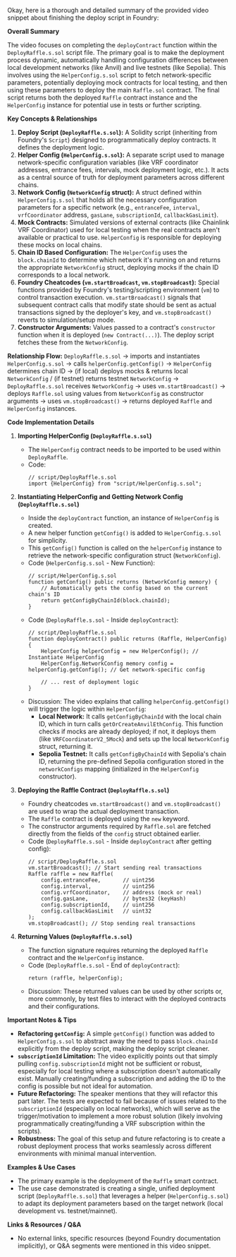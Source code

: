 Okay, here is a thorough and detailed summary of the provided video snippet about finishing the deploy script in Foundry:

**Overall Summary**

The video focuses on completing the `deployContract` function within the `DeployRaffle.s.sol` script file. The primary goal is to make the deployment process dynamic, automatically handling configuration differences between local development networks (like Anvil) and live testnets (like Sepolia). This involves using the `HelperConfig.s.sol` script to fetch network-specific parameters, potentially deploying mock contracts for local testing, and then using these parameters to deploy the main `Raffle.sol` contract. The final script returns both the deployed `Raffle` contract instance and the `HelperConfig` instance for potential use in tests or further scripting.

**Key Concepts & Relationships**

1.  **Deploy Script (`DeployRaffle.s.sol`):** A Solidity script (inheriting from Foundry's `Script`) designed to programmatically deploy contracts. It defines the deployment logic.
2.  **Helper Config (`HelperConfig.s.sol`):** A separate script used to manage network-specific configuration variables (like VRF coordinator addresses, entrance fees, intervals, mock deployment logic, etc.). It acts as a central source of truth for deployment parameters across different chains.
3.  **Network Config (`NetworkConfig` struct):** A struct defined within `HelperConfig.s.sol` that holds all the necessary configuration parameters for a specific network (e.g., `entranceFee`, `interval`, `vrfCoordinator` address, `gasLane`, `subscriptionId`, `callbackGasLimit`).
4.  **Mock Contracts:** Simulated versions of external contracts (like Chainlink VRF Coordinator) used for local testing when the real contracts aren't available or practical to use. `HelperConfig` is responsible for deploying these mocks on local chains.
5.  **Chain ID Based Configuration:** The `HelperConfig` uses the `block.chainId` to determine which network it's running on and returns the appropriate `NetworkConfig` struct, deploying mocks if the chain ID corresponds to a local network.
6.  **Foundry Cheatcodes (`vm.startBroadcast`, `vm.stopBroadcast`):** Special functions provided by Foundry's testing/scripting environment (`vm`) to control transaction execution. `vm.startBroadcast()` signals that subsequent contract calls that modify state should be sent as actual transactions signed by the deployer's key, and `vm.stopBroadcast()` reverts to simulation/setup mode.
7.  **Constructor Arguments:** Values passed to a contract's `constructor` function when it is deployed (`new Contract(...)`). The deploy script fetches these from the `NetworkConfig`.

**Relationship Flow:**
`DeployRaffle.s.sol` -> imports and instantiates `HelperConfig.s.sol` -> calls `helperConfig.getConfig()` -> `HelperConfig` determines chain ID -> (if local) deploys mocks & returns local `NetworkConfig` / (if testnet) returns testnet `NetworkConfig` -> `DeployRaffle.s.sol` receives `NetworkConfig` -> uses `vm.startBroadcast()` -> deploys `Raffle.sol` using values from `NetworkConfig` as constructor arguments -> uses `vm.stopBroadcast()` -> returns deployed `Raffle` and `HelperConfig` instances.

**Code Implementation Details**

1.  **Importing HelperConfig (`DeployRaffle.s.sol`)**
    *   The `HelperConfig` contract needs to be imported to be used within `DeployRaffle`.
    *   Code:
        ```solidity
        // script/DeployRaffle.s.sol
        import {HelperConfig} from "script/HelperConfig.s.sol";
        ```

2.  **Instantiating HelperConfig and Getting Network Config (`DeployRaffle.s.sol`)**
    *   Inside the `deployContract` function, an instance of `HelperConfig` is created.
    *   A new helper function `getConfig()` is added to `HelperConfig.s.sol` for simplicity.
    *   This `getConfig()` function is called on the `helperConfig` instance to retrieve the network-specific configuration struct (`NetworkConfig`).
    *   Code (`HelperConfig.s.sol` - New Function):
        ```solidity
        // script/HelperConfig.s.sol
        function getConfig() public returns (NetworkConfig memory) {
            // Automatically gets the config based on the current chain's ID
            return getConfigByChainId(block.chainId);
        }
        ```
    *   Code (`DeployRaffle.s.sol` - Inside `deployContract`):
        ```solidity
        // script/DeployRaffle.s.sol
        function deployContract() public returns (Raffle, HelperConfig) {
            HelperConfig helperConfig = new HelperConfig(); // Instantiate HelperConfig
            HelperConfig.NetworkConfig memory config = helperConfig.getConfig(); // Get network-specific config

            // ... rest of deployment logic
        }
        ```
    *   Discussion: The video explains that calling `helperConfig.getConfig()` will trigger the logic within `HelperConfig`:
        *   **Local Network:** It calls `getConfigByChainId` with the local chain ID, which in turn calls `getOrCreateAnvilEthConfig`. This function checks if mocks are already deployed; if not, it deploys them (like `VRFCoordinatorV2_5Mock`) and sets up the local `NetworkConfig` struct, returning it.
        *   **Sepolia Testnet:** It calls `getConfigByChainId` with Sepolia's chain ID, returning the pre-defined Sepolia configuration stored in the `networkConfigs` mapping (initialized in the `HelperConfig` constructor).

3.  **Deploying the Raffle Contract (`DeployRaffle.s.sol`)**
    *   Foundry cheatcodes `vm.startBroadcast()` and `vm.stopBroadcast()` are used to wrap the actual deployment transaction.
    *   The `Raffle` contract is deployed using the `new` keyword.
    *   The constructor arguments required by `Raffle.sol` are fetched directly from the fields of the `config` struct obtained earlier.
    *   Code (`DeployRaffle.s.sol` - Inside `deployContract` after getting config):
        ```solidity
        // script/DeployRaffle.s.sol
        vm.startBroadcast(); // Start sending real transactions
        Raffle raffle = new Raffle(
            config.entranceFee,       // uint256
            config.interval,          // uint256
            config.vrfCoordinator,    // address (mock or real)
            config.gasLane,           // bytes32 (keyHash)
            config.subscriptionId,    // uint256
            config.callbackGasLimit   // uint32
        );
        vm.stopBroadcast(); // Stop sending real transactions
        ```

4.  **Returning Values (`DeployRaffle.s.sol`)**
    *   The function signature requires returning the deployed `Raffle` contract and the `HelperConfig` instance.
    *   Code (`DeployRaffle.s.sol` - End of `deployContract`):
        ```solidity
        return (raffle, helperConfig);
        ```
    *   Discussion: These returned values can be used by other scripts or, more commonly, by test files to interact with the deployed contracts and their configurations.

**Important Notes & Tips**

*   **Refactoring `getConfig`:** A simple `getConfig()` function was added to `HelperConfig.s.sol` to abstract away the need to pass `block.chainId` explicitly from the deploy script, making the deploy script cleaner.
*   **`subscriptionId` Limitation:** The video explicitly points out that simply pulling `config.subscriptionId` might not be sufficient or robust, especially for local testing where a subscription doesn't automatically exist. Manually creating/funding a subscription and adding the ID to the config is possible but not ideal for automation.
*   **Future Refactoring:** The speaker mentions that they will refactor this part later. The tests are expected to fail because of issues related to the `subscriptionId` (especially on local networks), which will serve as the trigger/motivation to implement a more robust solution (likely involving programmatically creating/funding a VRF subscription within the scripts).
*   **Robustness:** The goal of this setup and future refactoring is to create a robust deployment process that works seamlessly across different environments with minimal manual intervention.

**Examples & Use Cases**

*   The primary example is the deployment of the `Raffle` smart contract.
*   The use case demonstrated is creating a single, unified deployment script (`DeployRaffle.s.sol`) that leverages a helper (`HelperConfig.s.sol`) to adapt its deployment parameters based on the target network (local development vs. testnet/mainnet).

**Links & Resources / Q&A**

*   No external links, specific resources (beyond Foundry documentation implicitly), or Q&A segments were mentioned in this video snippet.